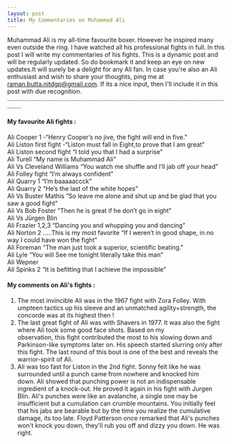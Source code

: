 ```yaml
---
layout: post
title: My Commentaries on Muhammad Ali
---
```


Muhammad Ali is my all-time favourite boxer. However he inspired many even outside the ring. I have watched all his professional fights
in full. In this post I will write my commentaries of his fights. This is a dynamic post and will be regularly updated. So do bookmark it and keep an eye on new updates.It will surely be a delight for any Ali fan. 
In case you're also an Ali enthusiast and wish to share your thoughts, ping me at raman.butta.nitdgp@gmail.com.
If its a nice input, then I'll include it in this post with due recognition.
....................................................................................................................................

#### My favourite Ali fights :
Ali Cooper 1 -“Henry Cooper’s no jive, the fight will end in five."  
Ali Liston first fight -“Liston must fall in Eight,to prove that I am great"  
Ali Liston second fight “I told you that I had a surprise"  
Ali Turell “My name is Muhammad Ali"  
Ali Vs Cleveland Williams “You watch me shuffle and I’ll jab off your head”  
Ali Folley fight “I’m always confident"  
Ali Quarry 1 “I’m baaaaaccck”  
Ali Quarry 2 “He’s the last of the white hopes”  
Ali Vs Buster Mathis “So leave me alone and shut up and be glad that you saw a good fight"  
Ali Vs Bob Foster “Then he is great if he don’t go in eight"  
Ali Vs Jürgen Blin  
Ali Frazier 1,2,3 “Dancing you and whupping you and dancing”  
Ali Norton 2 …..This is my most favorite “If I weren’t in good  shape, in no way I could have won the fight"  
Ali Foreman “The man just took a superior, scientific beating."  
Ali Lyle “You will See me tonight literally take this man”  
Ali Wepner  
Ali Spinks 2 “It is befitting that I achieve the impossible"  

#### My comments on Ali's fights :

1.  The most invincible Ali was in the 1967 fight with Zora Folley. With umpteen tactics up his sleeve and an unmatched
    agility+strength, the concorde was at its highest then !
2.  The last great fight of Ali was with Shavers in 1977. It was also the fight where Ali took some good face shots. Based on my     
    observation, this fight contributed the most to his slowing down and Parkinson-like symptoms later on. His speech started slurring 
    only after this fight. The last round of this bout is one of the best and reveals the warrior-spirit of Ali.
3.  Ali was too fast for Liston in the 2nd fight. Sonny felt like he was surrounded until a punch came from nowhere and knocked him     
    down. Ali showed that punching power is not an indispensable ingredient of a knock-out. He proved it again in his fight with 
    Jurgen Blin. Ali's punches were like an avalanche, a single one may be insufficient but a cumulation can crumble mountains. You 
    initially feel that his jabs are bearable but by the time you realize the cumulative damage, its too late. Floyd Patterson once 
    remarked that Ali's punches won't knock you down, they'll rub you off and dizzy you down. He was right.

